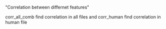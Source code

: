 "Correlation between differnet features"

corr_all_comb find correlation in all files and corr_human find correlation in human file